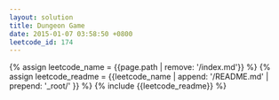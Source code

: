 ```yaml
---
layout: solution
title: Dungeon Game
date: 2015-01-07 03:58:50 +0800
leetcode_id: 174
---
```

{% assign leetcode_name = {{page.path | remove: '/index.md'}}  %}
{% assign leetcode_readme = {{leetcode_name | append: '/README.md' | prepend: '_root/' }}  %}
{% include {{leetcode_readme}} %}
